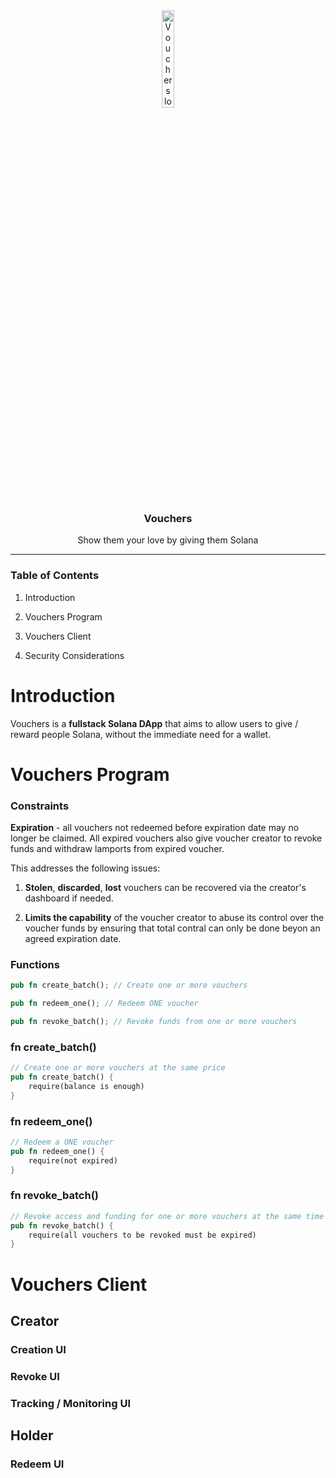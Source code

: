 
<div align="center">
	<img width="20%" src="../icons/large.png" alt="Vouchers logo">
	<h3>Vouchers</h3>
	<p>Show them your love by giving them Solana</p>
	<hr />
</div>

### Table of Contents

1. Introduction

2. Vouchers Program

3. Vouchers Client

4. Security Considerations

# Introduction

Vouchers is a **fullstack Solana DApp** that aims to allow users to give / reward people Solana, without the immediate need for a wallet.

# Vouchers Program

### Constraints

**Expiration** - all vouchers not redeemed before expiration date may no longer be claimed. All expired vouchers also give voucher creator to revoke funds and withdraw lamports from expired voucher.

This addresses the following issues:
1. **Stolen**, **discarded**, **lost** vouchers can be recovered via the creator's dashboard if needed.

2. **Limits the capability** of the voucher creator to abuse its control over the voucher funds by ensuring that total contral can only be done beyon an agreed expiration date.

### Functions
```rust
pub fn create_batch(); // Create one or more vouchers

pub fn redeem_one(); // Redeem ONE voucher

pub fn revoke_batch(); // Revoke funds from one or more vouchers
```

### fn create_batch()
```rust
// Create one or more vouchers at the same price
pub fn create_batch() {
	require(balance is enough)
}
```

### fn redeem_one()
```rust
// Redeem a ONE voucher
pub fn redeem_one() {
	require(not expired)
}
```

### fn revoke_batch()
```rust
// Revoke access and funding for one or more vouchers at the same time
pub fn revoke_batch() {
	require(all vouchers to be revoked must be expired)
}
```

# Vouchers Client

## Creator
### Creation UI
### Revoke UI
### Tracking / Monitoring UI

## Holder
### Redeem UI
